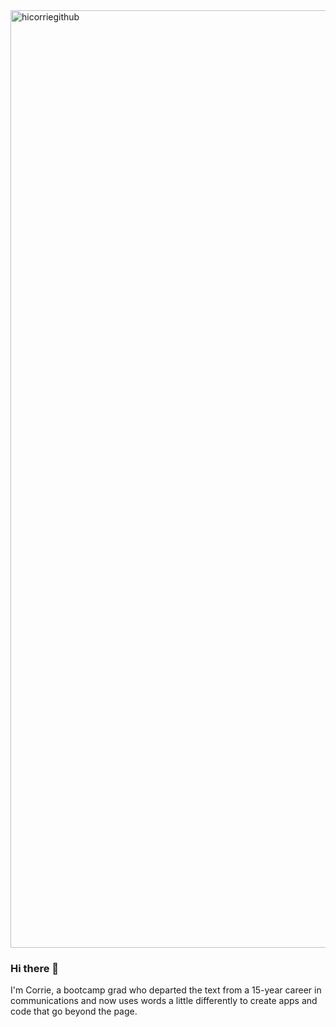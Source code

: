 <img width="1500" alt="hicorriegithub" src="https://user-images.githubusercontent.com/87617609/160508517-40344cb1-85ff-44f7-91d8-d79a660827a6.png">

### Hi there 👋

I'm Corrie, a bootcamp grad who departed the text from a 15-year career in communications and now uses words a little differently to create apps and code that go beyond the page.
